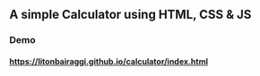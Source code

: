 ## A simple Calculator using HTML, CSS & JS
### Demo 
#### https://litonbairaggi.github.io/calculator/index.html
